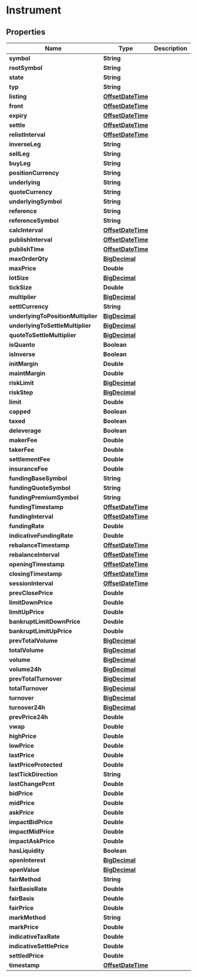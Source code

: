 
# Instrument

## Properties
Name | Type | Description | Notes
------------ | ------------- | ------------- | -------------
**symbol** | **String** |  | 
**rootSymbol** | **String** |  |  [optional]
**state** | **String** |  |  [optional]
**typ** | **String** |  |  [optional]
**listing** | [**OffsetDateTime**](OffsetDateTime.md) |  |  [optional]
**front** | [**OffsetDateTime**](OffsetDateTime.md) |  |  [optional]
**expiry** | [**OffsetDateTime**](OffsetDateTime.md) |  |  [optional]
**settle** | [**OffsetDateTime**](OffsetDateTime.md) |  |  [optional]
**relistInterval** | [**OffsetDateTime**](OffsetDateTime.md) |  |  [optional]
**inverseLeg** | **String** |  |  [optional]
**sellLeg** | **String** |  |  [optional]
**buyLeg** | **String** |  |  [optional]
**positionCurrency** | **String** |  |  [optional]
**underlying** | **String** |  |  [optional]
**quoteCurrency** | **String** |  |  [optional]
**underlyingSymbol** | **String** |  |  [optional]
**reference** | **String** |  |  [optional]
**referenceSymbol** | **String** |  |  [optional]
**calcInterval** | [**OffsetDateTime**](OffsetDateTime.md) |  |  [optional]
**publishInterval** | [**OffsetDateTime**](OffsetDateTime.md) |  |  [optional]
**publishTime** | [**OffsetDateTime**](OffsetDateTime.md) |  |  [optional]
**maxOrderQty** | [**BigDecimal**](BigDecimal.md) |  |  [optional]
**maxPrice** | **Double** |  |  [optional]
**lotSize** | [**BigDecimal**](BigDecimal.md) |  |  [optional]
**tickSize** | **Double** |  |  [optional]
**multiplier** | [**BigDecimal**](BigDecimal.md) |  |  [optional]
**settlCurrency** | **String** |  |  [optional]
**underlyingToPositionMultiplier** | [**BigDecimal**](BigDecimal.md) |  |  [optional]
**underlyingToSettleMultiplier** | [**BigDecimal**](BigDecimal.md) |  |  [optional]
**quoteToSettleMultiplier** | [**BigDecimal**](BigDecimal.md) |  |  [optional]
**isQuanto** | **Boolean** |  |  [optional]
**isInverse** | **Boolean** |  |  [optional]
**initMargin** | **Double** |  |  [optional]
**maintMargin** | **Double** |  |  [optional]
**riskLimit** | [**BigDecimal**](BigDecimal.md) |  |  [optional]
**riskStep** | [**BigDecimal**](BigDecimal.md) |  |  [optional]
**limit** | **Double** |  |  [optional]
**capped** | **Boolean** |  |  [optional]
**taxed** | **Boolean** |  |  [optional]
**deleverage** | **Boolean** |  |  [optional]
**makerFee** | **Double** |  |  [optional]
**takerFee** | **Double** |  |  [optional]
**settlementFee** | **Double** |  |  [optional]
**insuranceFee** | **Double** |  |  [optional]
**fundingBaseSymbol** | **String** |  |  [optional]
**fundingQuoteSymbol** | **String** |  |  [optional]
**fundingPremiumSymbol** | **String** |  |  [optional]
**fundingTimestamp** | [**OffsetDateTime**](OffsetDateTime.md) |  |  [optional]
**fundingInterval** | [**OffsetDateTime**](OffsetDateTime.md) |  |  [optional]
**fundingRate** | **Double** |  |  [optional]
**indicativeFundingRate** | **Double** |  |  [optional]
**rebalanceTimestamp** | [**OffsetDateTime**](OffsetDateTime.md) |  |  [optional]
**rebalanceInterval** | [**OffsetDateTime**](OffsetDateTime.md) |  |  [optional]
**openingTimestamp** | [**OffsetDateTime**](OffsetDateTime.md) |  |  [optional]
**closingTimestamp** | [**OffsetDateTime**](OffsetDateTime.md) |  |  [optional]
**sessionInterval** | [**OffsetDateTime**](OffsetDateTime.md) |  |  [optional]
**prevClosePrice** | **Double** |  |  [optional]
**limitDownPrice** | **Double** |  |  [optional]
**limitUpPrice** | **Double** |  |  [optional]
**bankruptLimitDownPrice** | **Double** |  |  [optional]
**bankruptLimitUpPrice** | **Double** |  |  [optional]
**prevTotalVolume** | [**BigDecimal**](BigDecimal.md) |  |  [optional]
**totalVolume** | [**BigDecimal**](BigDecimal.md) |  |  [optional]
**volume** | [**BigDecimal**](BigDecimal.md) |  |  [optional]
**volume24h** | [**BigDecimal**](BigDecimal.md) |  |  [optional]
**prevTotalTurnover** | [**BigDecimal**](BigDecimal.md) |  |  [optional]
**totalTurnover** | [**BigDecimal**](BigDecimal.md) |  |  [optional]
**turnover** | [**BigDecimal**](BigDecimal.md) |  |  [optional]
**turnover24h** | [**BigDecimal**](BigDecimal.md) |  |  [optional]
**prevPrice24h** | **Double** |  |  [optional]
**vwap** | **Double** |  |  [optional]
**highPrice** | **Double** |  |  [optional]
**lowPrice** | **Double** |  |  [optional]
**lastPrice** | **Double** |  |  [optional]
**lastPriceProtected** | **Double** |  |  [optional]
**lastTickDirection** | **String** |  |  [optional]
**lastChangePcnt** | **Double** |  |  [optional]
**bidPrice** | **Double** |  |  [optional]
**midPrice** | **Double** |  |  [optional]
**askPrice** | **Double** |  |  [optional]
**impactBidPrice** | **Double** |  |  [optional]
**impactMidPrice** | **Double** |  |  [optional]
**impactAskPrice** | **Double** |  |  [optional]
**hasLiquidity** | **Boolean** |  |  [optional]
**openInterest** | [**BigDecimal**](BigDecimal.md) |  |  [optional]
**openValue** | [**BigDecimal**](BigDecimal.md) |  |  [optional]
**fairMethod** | **String** |  |  [optional]
**fairBasisRate** | **Double** |  |  [optional]
**fairBasis** | **Double** |  |  [optional]
**fairPrice** | **Double** |  |  [optional]
**markMethod** | **String** |  |  [optional]
**markPrice** | **Double** |  |  [optional]
**indicativeTaxRate** | **Double** |  |  [optional]
**indicativeSettlePrice** | **Double** |  |  [optional]
**settledPrice** | **Double** |  |  [optional]
**timestamp** | [**OffsetDateTime**](OffsetDateTime.md) |  |  [optional]



